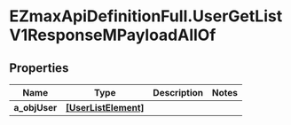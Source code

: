 # EZmaxApiDefinitionFull.UserGetListV1ResponseMPayloadAllOf

## Properties

Name | Type | Description | Notes
------------ | ------------- | ------------- | -------------
**a_objUser** | [**[UserListElement]**](UserListElement.md) |  | 


